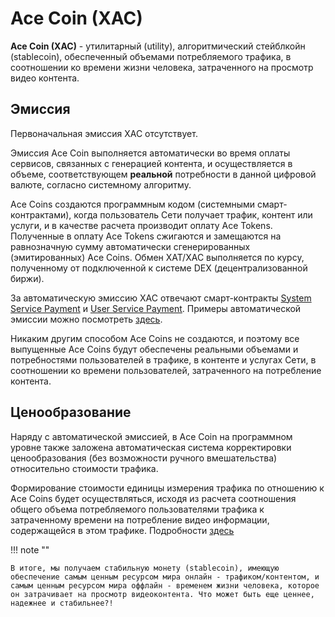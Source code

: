 # Ace Coin (XAC)

**Ace Coin (XAC)** - утилитарный (utility), алгоритмический стейблкойн (stablecoin), обеспеченный объемами потребляемого трафика, в соотношении ко времени жизни человека, затраченного на просмотр видео контента.


## Эмиссия

Первоначальная эмиссия XAC отсутствует.

Эмиссия Ace Coin выполняется автоматически во время оплаты сервисов, связанных с генерацией контента, и осуществляется в объеме, соответствующем **реальной** потребности в данной цифровой валюте, согласно системному алгоритму.

Ace Coins создаются программным кодом (системными смарт-контрактами), когда пользователь Сети получает трафик, контент или услуги, и в качестве расчета производит оплату Ace Tokens. Полученные в оплату Ace Tokens сжигаются и замещаются на равнозначную сумму автоматически сгенерированных (эмитированных) Ace Coins. Обмен XAT/XAC выполняется по курсу, полученному от подключенной к системе DEX (децентрализованной биржи).

За автоматическую эмиссию XAC отвечают смарт-контракты [System Service Payment][9] и [User Service Payment][10].
Примеры автоматической эмиссии можно посмотреть [здесь][11].

Никаким другим способом Ace Coins не создаются, и поэтому все выпущенные Ace Coins будут обеспечены реальными объемами и потребностями пользователей в трафике, в контенте и услугах Сети, в соотношении ко времени пользователей, затраченного на потребление контента.


## Ценообразование

Наряду с автоматической эмиссией, в Ace Coin на программном уровне также заложена автоматическая система корректировки ценообразования (без возможности ручного вмешательства) относительно стоимости трафика.

Формирование стоимости единицы измерения трафика по отношению к Ace Coins будет осуществляться, исходя из расчета соотношения общего объема потребляемого пользователями трафика к затраченному времени на потребление видео информации, содержащейся в этом трафике. Подробности [здесь][8]

!!! note ""

    В итоге, мы получаем стабильную монету (stablecoin), имеющую обеспечение самым ценным ресурсом мира онлайн - трафиком/контентом, и самым ценным ресурсом мира оффлайн - временем жизни человека, которое он затрачивает на просмотр видеоконтента. Что может быть еще ценнее, надежнее и стабильнее?!


[1]: ../glossary/system-smart-contracts.md
[2]: ../services/premium-pool.md
[3]: exchange.md
[4]: ../glossary/system-pools.md#lockedpool
[5]: ../system-tokens/ace-coin.md
[6]: ../system-tokens/ace-token.md
[7]: ../system-tokens/ace-asset.md
[8]: ../traffic-payments/traffic-price.md
[9]: ../list-of-operations/system-service-payment.md
[10]: ../list-of-operations/user-service-payment.md
[11]: examples.md
